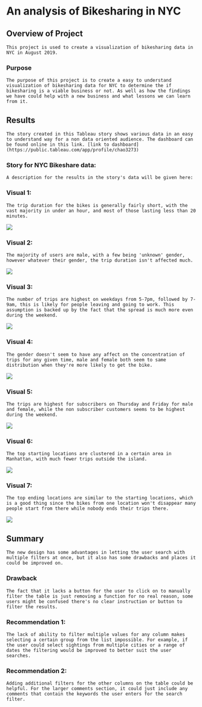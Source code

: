 # An analysis of Bikesharing in NYC


## Overview of Project
    This project is used to create a visualization of bikesharing data in NYC in August 2019.
### Purpose
    The purpose of this project is to create a easy to understand visualization of bikesharing data for NYC to determine the if bikesharing is a viable business or not. As well as how the findings we have could help with a new business and what lessons we can learn from it.

## Results
    The story created in this Tableau story shows various data in an easy to understand way for a non data oriented audience. The dashboard can be found online in this link. [link to dashboard](https://public.tableau.com/app/profile/chao3273)
### Story for NYC Bikeshare data:
    A description for the results in the story's data will be given here:
### Visual 1:
    The trip duration for the bikes is generally fairly short, with the vast majority in under an hour, and most of those lasting less than 20 minutes.
![](/images/Sheet1.png)
### Visual 2:
    The majority of users are male, with a few being 'unknown' gender, however whatever their gender, the trip duration isn't affected much.
![](/images/Sheet2.png)
### Visual 3:
    The number of trips are highest on weekdays from 5-7pm, followed by 7-9am, this is likely for people leaving and going to work. This assumption is backed up by the fact that the spread is much more even during the weekend.
![](/images/Sheet3.png)
### Visual 4:
    The gender doesn't seem to have any affect on the concentration of trips for any given time, male and female both seem to same distribution when they're more likely to get the bike.
![](/images/Sheet4.png)
### Visual 5:
    The trips are highest for subscribers on Thursday and Friday for male and female, while the non subscriber customers seems to be highest during the weekend.
![](/images/Sheet5.png)
### Visual 6:
    The top starting locations are clustered in a certain area in Manhattan, with much fewer trips outside the island.
![](/images/Sheet6.png)
### Visual 7:
    The top ending locations are similar to the starting locations, which is a good thing since the bikes from one location won't disappear many people start from there while nobody ends their trips there.
![](/images/Sheet7.png)

## Summary
    The new design has some advantages in letting the user search with multiple filters at once, but it also has some drawbacks and places it could be improved on.
### Drawback
    The fact that it lacks a button for the user to click on to manually filter the table is just removing a function for no real reason, some users might be confused there's no clear instruction or button to filter the results.
### Recommendation 1:
    The lack of ability to filter multiple values for any column makes selecting a certain group from the list impossible. For example, if the user could select sightings from multiple cities or a range of dates the filtering would be improved to better suit the user searches.
### Recommendation 2:
    Adding additional filters for the other columns on the table could be helpful. For the larger comments section, it could just include any comments that contain the keywords the user enters for the search filter.
